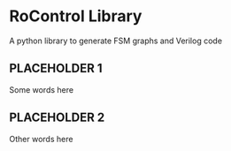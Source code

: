 
# RoControl Library

A python library to generate FSM graphs and Verilog code

## PLACEHOLDER 1

Some words here

## PLACEHOLDER 2

Other words here